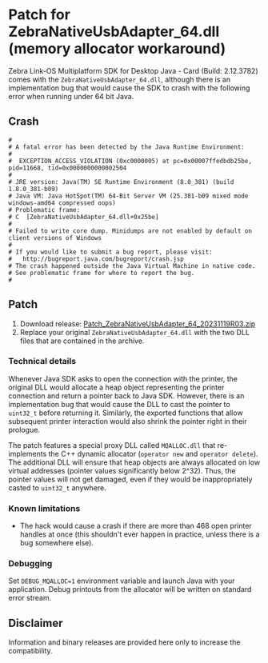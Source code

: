 # Patch for ZebraNativeUsbAdapter_64.dll (memory allocator workaround)

Zebra Link-OS Multiplatform SDK for Desktop Java - Card (Build: 2.12.3782)
comes with the `ZebraNativeUsbAdapter_64.dll`, although there is an implementation
bug that would cause the SDK to crash with the following error when running
under 64 bit Java.

## Crash
```
#
# A fatal error has been detected by the Java Runtime Environment:
#
#  EXCEPTION_ACCESS_VIOLATION (0xc0000005) at pc=0x00007ffedbdb25be, pid=11668, tid=0x0000000000002504
#
# JRE version: Java(TM) SE Runtime Environment (8.0_381) (build 1.8.0_381-b09)
# Java VM: Java HotSpot(TM) 64-Bit Server VM (25.381-b09 mixed mode windows-amd64 compressed oops)
# Problematic frame:
# C  [ZebraNativeUsbAdapter_64.dll+0x25be]
#
# Failed to write core dump. Minidumps are not enabled by default on client versions of Windows
#
# If you would like to submit a bug report, please visit:
#   http://bugreport.java.com/bugreport/crash.jsp
# The crash happened outside the Java Virtual Machine in native code.
# See problematic frame for where to report the bug.
#
```

## Patch

1. Download release: [Patch_ZebraNativeUsbAdapter_64_20231119R03.zip](https://github.com/7c5eea120b/zxp-native-usb-adapter-64bit-hack/releases/download/build-20231119R03/Patch_ZebraNativeUsbAdapter_64_20231119R03.zip)
2. Replace your original `ZebraNativeUsbAdapter_64.dll` with the two DLL files that are contained in the archive.

### Technical details

Whenever Java SDK asks to open the connection with the printer, the original DLL would allocate
a heap object representing the printer connection and return a pointer back to Java SDK. However, there is
an implementation bug that would cause the DLL to cast the pointer to `uint32_t` before returning it.
Similarly, the exported functions that allow subsequent printer interaction would also shrink the pointer right
in their prologue.

The patch features a special proxy DLL called `MQALLOC.dll` that re-implements the C++ dynamic
allocator (`operator new` and `operator delete`). The additional DLL will ensure that heap objects are always
allocated on low virtual addresses (pointer values significantly below 2^32). Thus, the pointer values will
not get damaged, even if they would be inappropriately casted to `uint32_t` anywhere.

### Known limitations

* The hack would cause a crash if there are more than 468 open printer handles at once
  (this shouldn't ever happen in practice, unless there is a bug somewhere else).

### Debugging

Set `DEBUG_MQALLOC=1` environment variable and launch Java with your application.
Debug printouts from the allocator will be written on standard error stream.

## Disclaimer

Information and binary releases are provided here only to increase the compatibility.
